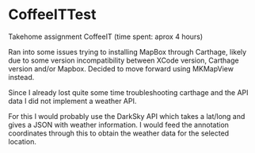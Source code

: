 # CoffeeITTest
Takehome assignment CoffeeIT (time spent: aprox 4 hours)

Ran into some issues trying to installing MapBox through Carthage, likely due to some version incompatibility between XCode version, Carthage version and/or Mapbox. Decided to move forward using MKMapView instead.

Since I already lost quite some time troubleshooting carthage and the API data  I did not implement a weather API.

For this I would probably use the DarkSky API which takes a lat/long and gives a JSON with weather information. I would feed the annotation coordinates through this to obtain the weather data for the selected location. 
